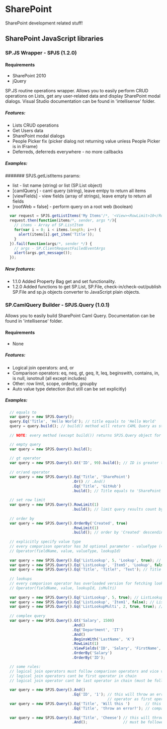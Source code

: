 # SharePoint
SharePoint development related stuff!

## SharePoint JavaScript libraries

### SP.JS Wrapper - SPJS (1.2.0)
#### Requirements
* SharePoint 2010
* jQuery

SP.JS routine operations wrapper.
Allows you to easily perform CRUD operations on Lists, get any user-related data and display SharePoint modal dialogs.
Visual Studio documentation can be found in 'intellisense' folder.

##### Features:
* Lists CRUD operations
* Get Users data
* SharePoint modal dialogs
* People Picker fix (picker dialog not returning value unless People Picker is in IFrame)
* Deferreds, deferreds everywhere - no more callbacks

##### Examples:
####### SPJS.getListItems params:
* list - list name (string) or list (SP.List object)
* [camlQuery] - caml query (string), leave emtpy to return all items
* [viewFields] - view fields (array of strings), leave empty to return all fields
* [rootWeb = false] - perform query on a root web (boolean)

```JavaScript
  var request = SPJS.getListItems('My Items'/*, '<View><RowLimit>10</RowLimit></View>', ['ID', 'Title']. false*/);
  request.then(function(items/*, sender, args */){
    // items - Array of SP.ListItem
    for(var i = 0; i < items.length; i++) {
      alert(items[i].get_item('Title'));
    }
  }).fail(function(args/*, sender */) {
    // args - SP.ClientRequestFailedEventArgs
    alert(args.get_message());
  });
```

##### New features:
* 1.1.0 Added Property Bag get and set functionality.
* 1.2.0 Added functions to get SP.List, SP.File, check-in/check-out/publish SP.File and sp.js objects converter to JavaScript plain objects.



### SP.CamlQuery Builder - SPJS.Query (1.0.1)
Allows you to easily build SharePoint Caml Query.
Documentation can be found in 'intellisense' folder.

#### Requirements
* None

##### Features:
* Logical join operators: and, or
* Comparison operators: eq, neq, gt, geq, lt, leq, beginswith, contains, in, is null, isnotnull (all except includes)
* Other: row limit, scope, orderby, groupby
* Auto value type detection (but still can be set explicitly)

##### Examples:
```JavaScript
  // equals to
  var query = new SPJS.Query();
  query.Eq('Title', 'Hello World'); // title equals to 'Hello World'
  query = query.build(); // build() method will return CAML Query as string
  
  // NOTE: every method (except build()) returns SPJS.Query object for chaining

  // empty query
  var query = new SPJS.Query().build(); 
  
  // gt operator
  var query = new SPJS.Query().Gt('ID', 99).build(); // ID is greater than 99
  
  // or/and operator
  var query = new SPJS.Query().Eq('Title', 'SharePoint')
                              .Or() // .And()
                              .Eq('Title', 'GitHub')
                              .build(); // Title equals to 'SharePoint' or 'GitHub'
               
  // set row limit
  var query = new SPJS.Query().RowLimit(1)
                              .build(); // limit query results count by 1
  
  // order by
  var query = new SPJS.Query().OrderBy('Created', true)
                              .RowLimit(1)
                              .build(); // order by 'Created' descending (second argument) nad limit query
                              
  // explicitly specify value type
  // every comparison operator has 3d optional parameter - valueType (4th param works only if valueType is Lookup/Multi)
  // Operator(fieldName, value, valueType, lookupId)
  
  var query = new SPJS.Query().Eq('ListLookup', 5, 'Lookup', true); // ListLookup as Lookup equals to 5 (id)
  var query = new SPJS.Query().Eq('ListLookup', 'Item5', 'Lookup', false); // ListLookup as Lookup equals to 'Item1' (value)
  var query = new SPJS.Query().Eq('Title', 'Title?', 'Text'); // Title as Text equals to 'Title?'
                              
  // lookups
  // every comparison operator has overloaded version for fetching lookups
  // Operator(fieldName, value, lookupId, isMulti)
  
  var query = new SPJS.Query().Eq('ListLookup', 5, true); // ListLookup lookup id equals to 5
  var query = new SPJS.Query().Eq('ListLookup', 'Item1', false); // ListLookup lookup value equals to 'Item1'
  var query = new SPJS.Query().Eq('ListLookupMulti', 2, true, true); // ListLookupMulti lookup id equals to 5
                              
  // complex query
  var query = new SPJS.Query().Gt('Salary', 1500)
                              .And()
                              .Eq('Department', 'IT')
                              .And()
                              .BeginsWith('LastName', 'K')
                              .RowLimit(1)
                              .ViewFields('ID', 'Salary', 'FirstName', 'LastName')
                              .OrderBy('Salary')
                              .OrderBy('ID');

  // some rules:
  // logical join operators must follow comparison operators and vice versa
  // logical join operators cant be first operator in chain
  // logical join operator cant be last operator in chain (must be followed by comparison operator)
  
  var query = new SPJS.Query().And()
                              .Eq('ID', '1'); // this will throw an error - you cant have logical join 
                                              // operator as first operator
  var query = new SPJS.Query().Eq('Title', 'Will this ')       // this will throw an error - you cant have
                              .Eq('Title', 'throw an error?'); // comparison operators without logical join
                              
  var query = new SPJS.Query().Eq('Title', 'Cheese') // this will throw an error - logical join operator
                              .And();                // must be followed by comparison operator
```
